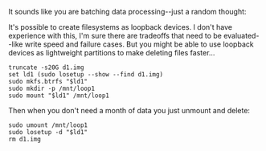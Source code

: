 It sounds like you are batching data processing--just a random thought:

It's possible to create filesystems as loopback devices. I don't have experience with this, I'm sure there are tradeoffs that need to be evaluated--like write speed and failure cases. But you might be able to use loopback devices as lightweight partitions to make deleting files faster... 

    truncate -s20G d1.img
    set ld1 (sudo losetup --show --find d1.img)
    sudo mkfs.btrfs "$ld1"
    sudo mkdir -p /mnt/loop1
    sudo mount "$ld1" /mnt/loop1

Then when you don't need a month of data you just unmount and delete:

    sudo umount /mnt/loop1
    sudo losetup -d "$ld1"
    rm d1.img

